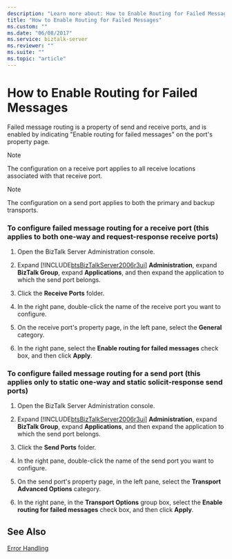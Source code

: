```yaml
---
description: "Learn more about: How to Enable Routing for Failed Messages"
title: "How to Enable Routing for Failed Messages"
ms.custom: ""
ms.date: "06/08/2017"
ms.service: biztalk-server
ms.reviewer: ""
ms.suite: ""
ms.topic: "article"
---
```

# How to Enable Routing for Failed Messages
Failed message routing is a property of send and receive ports, and is enabled by indicating "Enable routing for failed messages" on the port's property page.  
  
> [!NOTE]
>  The configuration on a receive port applies to all receive locations associated with that receive port.  
  
> [!NOTE]
>  The configuration on a send port applies to both the primary and backup transports.  
  
### To configure failed message routing for a receive port (this applies to both one-way and request-response receive ports)  
  
1. Open the BizTalk Server Administration console.  
  
2. Expand [!INCLUDE[btsBizTalkServer2006r3ui](../includes/btsbiztalkserver2006r3ui-md.md)] **Administration**, expand **BizTalk Group**, expand **Applications**, and then expand the application to which the send port belongs.  
  
3. Click the **Receive Ports** folder.  
  
4. In the right pane, double-click the name of the receive port you want to configure.  
  
5. On the receive port's property page, in the left pane, select the **General** category.  
  
6. In the right pane, select the **Enable routing for failed messages** check box, and then click **Apply**.  
  
### To configure failed message routing for a send port (this applies only to static one-way and static solicit-response send ports)  
  
1. Open the BizTalk Server Administration console.  
  
2. Expand [!INCLUDE[btsBizTalkServer2006r3ui](../includes/btsbiztalkserver2006r3ui-md.md)] **Administration**, expand **BizTalk Group**, expand **Applications**, and then expand the application to which the send port belongs.  
  
3. Click the **Send Ports** folder.  
  
4. In the right pane, double-click the name of the send port you want to configure.  
  
5. On the send port's property page, in the left pane, select the **Transport Advanced Options** category.  
  
6. In the right pane, in the **Transport Options** group box, select the **Enable routing for failed messages** check box, and then click **Apply**.  
  
## See Also  
 [Error Handling](../core/error-handling.md)
